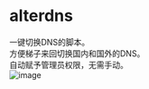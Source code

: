# alterdns
一键切换DNS的脚本。  
方便梯子来回切换国内和国外的DNS。  
自动赋予管理员权限，无需手动。  
![image](https://user-images.githubusercontent.com/118006354/206884156-488a154d-589a-4825-a1ae-3b2d8a8b778a.png)
